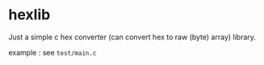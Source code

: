 # hexlib
Just a simple c hex converter (can convert hex to raw (byte) array) library.

example : see `test/main.c`
